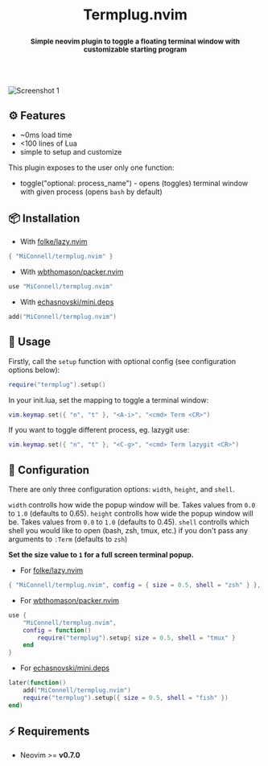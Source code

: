 <h1><p align=center>Termplug.nvim</p></h1>
<h3><p align=center><sup>Simple neovim plugin to toggle a floating terminal window with customizable starting program</sup></p></h3>
<br \><br \>

![Screenshot 1](https://user-images.githubusercontent.com/45213563/222807806-4a4b9e21-bacb-42a3-ba69-2ed791ec765f.png)

## ⚙️ Features
- ~0ms load time
- <100 lines of Lua
- simple to setup and customize

This plugin exposes to the user only one function:
- toggle("optional: process_name") - opens (toggles) terminal window with given process (opens `bash` by default)

## 📦 Installation
- With [folke/lazy.nvim](https://github.com/folke/lazy.nvim)
```lua
{ "MiConnell/termplug.nvim" }
```

- With [wbthomason/packer.nvim](https://github.com/wbthomason/packer.nvim)
```lua
use "MiConnell/termplug.nvim"
```

- With [echasnovski/mini.deps](https://github.com/echasnovski/mini.deps)
```lua
add("MiConnell/termplug.nvim")
```

## 🚀 Usage
Firstly, call the `setup` function with optional config (see configuration options below):
```lua
require("termplug").setup()
```

In your init.lua, set the mapping to toggle a terminal window:
```lua
vim.keymap.set({ "n", "t" }, "<A-i>", "<cmd> Term <CR>")
```
If you want to toggle different process, eg. lazygit use:
```lua
vim.keymap.set({ "n", "t" }, "<C-g>", "<cmd> Term lazygit <CR>")
```

## 🔧 Configuration

There are only three configuration options: `width`, `height`, and `shell`.

`width` controlls how wide the popup window will be. Takes values from `0.0` to `1.0` (defaults to 0.65).
`height` controlls how wide the popup window will be. Takes values from `0.0` to `1.0` (defaults to 0.45).
`shell` controlls which shell you would like to open (bash, zsh, tmux, etc.) if you don't pass any arguments to `:Term` (defaults to `zsh`)


**Set the size value to `1` for a full screen terminal popup.**

- For [folke/lazy.nvim](https://github.com/folke/lazy.nvim)
```lua
{ "MiConnell/termplug.nvim", config = { size = 0.5, shell = "zsh" } },
```

- For [wbthomason/packer.nvim](https://github.com/wbthomason/packer.nvim)
```lua
use {
    "MiConnell/termplug.nvim",
    config = function()
        require("termplug").setup{ size = 0.5, shell = "tmux" }
    end
}
```

- For [echasnovski/mini.deps](https://github.com/echasnovski/mini.deps)
```lua
later(function()
    add("MiConnell/termplug.nvim")
    require("termplug").setup({ size = 0.5, shell = "fish" })
end)
```

## ⚡ Requirements
- Neovim >= **v0.7.0**

